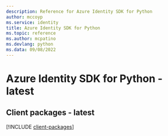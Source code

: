 ```yaml
---
description: Reference for Azure Identity SDK for Python
author: mccoyp
ms.service: identity
title: Azure Identity SDK for Python
ms.topic: reference
ms.author: mcpatino
ms.devlang: python
ms.data: 09/08/2022
---
```

# Azure Identity SDK for Python - latest

## Client packages - latest
[!INCLUDE [client-packages](identity-client-index.md)]